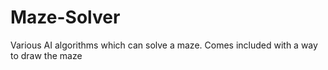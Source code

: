 # Maze-Solver
Various AI algorithms which can solve a maze. Comes included with a way to draw the maze
